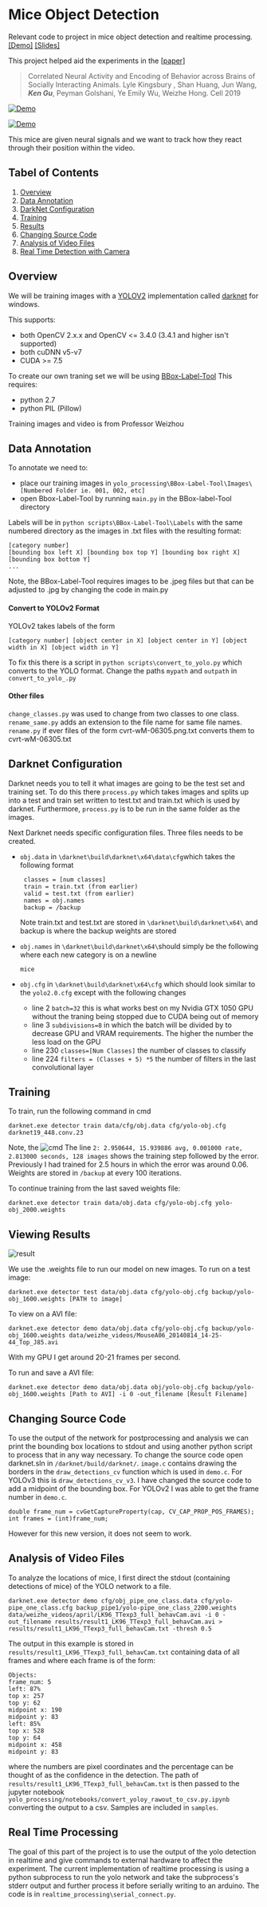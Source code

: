 # Mice Object Detection
Relevant code to project in mice object detection and realtime processing. 
[\[Demo\]](https://drive.google.com/file/d/1YMWc5DYaNvzqUyyXHwcPABQWwh78or5j/view?usp=sharing) 
[\[Slides\]](https://docs.google.com/presentation/d/1SUGunykGN7G1IXJcG5yjy_yqWOMqjYtznB83klRZLOE/edit?usp=sharing)

This project helped aid the experiments in the [\[paper\]](https://pubmed.ncbi.nlm.nih.gov/31230711/)
> Correlated Neural Activity and Encoding of Behavior across Brains of Socially Interacting Animals.
> Lyle Kingsbury , Shan Huang, Jun Wang, ***Ken Gu***, Peyman Golshani, Ye Emily Wu, Weizhe Hong.
> Cell 2019

[![Demo](demo.gif)](https://drive.google.com/file/d/1YMWc5DYaNvzqUyyXHwcPABQWwh78or5j/view?usp=sharing)

[![Demo](demo_tube.gif)](https://drive.google.com/file/d/1X-TJBHkxDh9lJsY3UjbBEPu-C-jJ6L1W/view?usp=sharing)


This mice are given neural signals and we want to track how they react through their position within the video.

## Tabel of Contents

1. [Overview](#overview)
2. [Data Annotation](#data-annotation)
3. [DarkNet Configuration](#darknet-configuration)
4. [Training](#training)
5. [Results](#viewing-results)
6. [Changing Source Code](#changing-source-code)
7. [Analysis of Video Files](#analysis-of-video-files)
8. [Real Time Detection with Camera](#real-time-processing)


## Overview

We will be training images with a [YOLOV2](https://pjreddie.com/darknet/yolo/) implementation called [darknet](https://github.com/AlexeyAB/darknet) for windows.

This supports:
* both OpenCV 2.x.x and OpenCV <= 3.4.0 (3.4.1 and higher isn't supported)
* both cuDNN v5-v7
* CUDA >= 7.5

To create our own traning set we will be using [BBox-Label-Tool](https://github.com/puzzledqs/BBox-Label-Tool)
This requires:
* python 2.7
* python PIL (Pillow)

Training images and video is from Professor Weizhou

## Data Annotation

To annotate we need to:
* place our training images in `yolo_processing\BBox-Label-Tool\Images\[Numbered Folder ie. 001, 002, etc]`
* open Bbox-Label-Tool by running `main.py` in the BBox-label-Tool directory

Labels will be in `python scripts\BBox-Label-Tool\Labels` with the same numbered directory as the images in .txt files with the resulting format:
```
[category number]
[bounding box left X] [bounding box top Y] [bounding box right X] [bounding box bottom Y]
...
```

Note, the BBox-Label-Tool requires images to be .jpeg files but that can be adjusted to .jpg by changing the code in main.py

#### Convert to YOLOv2 Format

YOLOv2 takes labels of the form 
```
[category number] [object center in X] [object center in Y] [object width in X] [object width in Y]
```
To fix this there is a script in `python scripts\convert_to_yolo.py` which converts to the YOLO format. Change the paths `mypath` and `outpath` in `convert_to_yolo_.py`

#### Other files
`change_classes.py` was used to change from two classes to one class.
`rename_same.py` adds an extension to the file name for same file names.
`rename.py` if ever files of the form cvrt-wM-06305.png.txt converts them to cvrt-wM-06305.txt

## Darknet Configuration 

Darknet needs you to tell it what images are going to be the test set and training set. To do this there `process.py` which takes images and splits up into a test and train set written to test.txt and train.txt which is used by darknet. Furthermore, `process.py` is to be run in the same folder as the images. 

Next Darknet needs specific configuration files.  Three files needs to be created. 
* `obj.data` in `\darknet\build\darknet\x64\data\cfg`which takes the following format
  
  ```
   classes = [num classes]
   train = train.txt (from earlier)
   valid = test.txt (from earlier)
   names = obj.names 
   backup = /backup
   ```
   Note train.txt and test.txt are stored in `\darknet\build\darknet\x64\` and backup is where the backup weights are stored 
* `obj.names` in `\darknet\build\darknet\x64\`should simply be the following where each new category is on a newline
  ```
  mice
  ```
* `obj.cfg` in `\darknet\build\darknet\x64\cfg` which should look similar to the `yolo2.0.cfg` except with the following changes
  * line 2 `batch=32` this is what works best on my Nvidia GTX 1050 GPU without the traning being stopped due to CUDA being out of memory
  * line 3 `subdivisions=8` in which the batch will be divided by to decrease GPU and VRAM requirements. The higher the number the less load on the GPU
  * line 230 `classes=[Num Classes]` the number of classes to classify
  * line 224 `filters = (Classes + 5) *5` the number of filters in the last convolutional layer
  
 ## Training
 
 To train, run the following command in cmd
 ```
 darknet.exe detector train data/cfg/obj.data cfg/yolo-obj.cfg darknet19_448.conv.23
 ```
 Note, the 
 ![cmd](https://timebutt.github.io/static/content/images/2017/05/screen17.PNG)
 The line 
 `2: 2.950644, 15.939886 avg, 0.001000 rate, 2.813000 seconds, 128 images` 
 shows the training step followed by the error. Previously I had trained for 2.5 hours in which the error was around 0.06.
 Weights are stored in `/backup` at every 100 iterations.
 
 To continue training from the last saved weights file:
 ```
 darknet.exe detector train data/obj.data cfg/yolo-obj.cfg yolo-obj_2000.weights
 ```
 
 ## Viewing Results
 
 ![result](https://github.com/codeKgu/Research-WeiZhou/blob/master/screen%20captures/test_result.JPG)
 
 We use the .weights file to run our model on new images. 
 To run on a test image:
 ```
 darknet.exe detector test data/obj.data cfg/yolo-obj.cfg backup/yolo-obj_1600.weights [PATH to image]
 ```
 To view on a AVI file:
 ```
 darknet.exe detector demo data/obj.data cfg/yolo-obj.cfg backup/yolo-obj_1600.weights data/weizhe_videos/MouseA06_20140814_14-25-44_Top_J85.avi
```
With my GPU I get around 20-21 frames per second. 

To run and save a AVI file:
```
darknet.exe detector demo data/obj.data obj/yolo-obj.cfg backup/yolo-obj_1600.weights [Path to AVI] -i 0 -out_filename [Result Filename]
```

 ## Changing Source Code
 
 To use the output of the network for postprocessing and analysis we can print the bounding box locations to stdout and using another 
 python script to process that in any way necessary. 
 To change the source code open darknet.sln in `/darknet/build/darknet/`. `image.c` contains drawing the borders in the `draw_detections_cv` function which is used in `demo.c`. For YOLOv3 this is `draw_detections_cv_v3`. I have changed the source code to add a midpoint of the bounding box. For YOLOv2 I was able to get the frame number in `demo.c`.
 ```
double frame_num = cvGetCaptureProperty(cap, CV_CAP_PROP_POS_FRAMES);
int frames = (int)frame_num; 
 ```
 However for this new version, it does not seem to work. 
 
 ## Analysis of Video Files
 
 To analyze the locations of mice, I first direct the stdout (containing detections of mice) of the YOLO network to a file.
```
darknet.exe detector demo cfg/obj_pipe_one_class.data cfg/yolo-pipe_one_class.cfg backup_pipe1/yolo-pipe_one_class_2200.weights 
data/weizhe_videos/april/LK96_TTexp3_full_behavCam.avi -i 0 -out_filename results/result1_LK96_TTexp3_full_behavCam.avi > results/result1_LK96_TTexp3_full_behavCam.txt -thresh 0.5
``` 
The output in this example is stored in `results/result1_LK96_TTexp3_full_behavCam.txt` containing data of all frames and where each frame is of the form:

```
Objects:
frame_num: 5 
left: 87%
top x: 257 
top y: 62 
midpoint x: 190 
midpoint y: 83 
left: 85%
top x: 528 
top y: 64 
midpoint x: 458 
midpoint y: 83 
```
where the numbers are pixel coordinates and the percentage can be thought of as the confidence in the detection. 
The path of `results/result1_LK96_TTexp3_full_behavCam.txt` is then passed to the jupyter notebook `yolo_processing/notebooks/convert_yoloy_rawout_to_csv.py.ipynb` converting the output to a csv. Samples are included in `samples`.

## Real Time Processing 

The goal of this part of the project is to use the output of the yolo detection in realtime and give commands to external hardware to affect the  experiment.
The current implementation of realtime processing is using a python subprocess to run the yolo network and take the subprocess's stderr output and further process it before serially writing to an arduino. The code is in `realtime_processing\serial_connect.py`. 
